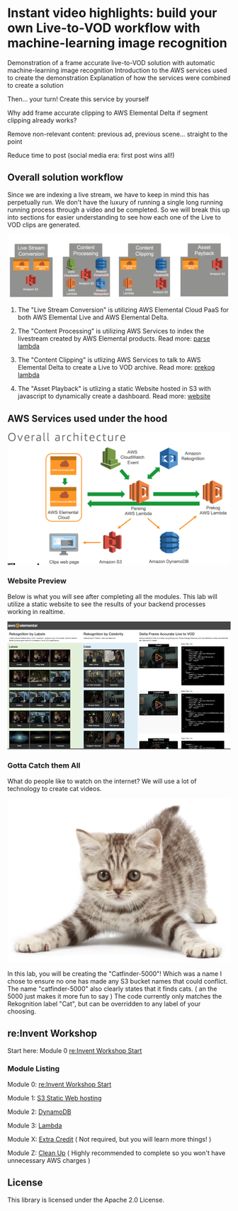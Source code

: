 # Instant video highlights: build your own Live-to-VOD workflow with machine-learning image recognition

Demonstration of a frame accurate live-to-VOD solution with automatic machine-learning image recognition Introduction to the AWS services used to create the demonstration Explanation of how the services were combined to create a solution

Then… your turn! Create this service by yourself

Why add frame accurate clipping to AWS Elemental Delta if segment clipping already works? 

Remove non-relevant content: previous ad, previous scene… straight to the point

Reduce time to post (social media era: first post wins all!)

## Overall solution workflow

Since we are indexing a live stream, we have to keep in mind this has perpetually run. We don't have the luxury of running a single long running running process through a video and be completed. So we will break this up into sections for easier understanding to see how each one of the Live to VOD clips are generated.

![](images/catfinder5000-workflow.png)

1. The "Live Stream Conversion" is utilizing AWS Elemental Cloud PaaS for both AWS Elemental Live and AWS Elemental Delta.

1. The "Content Processing" is utilizing AWS Services to index the livestream created by AWS Elemental products. Read more: [parse lambda](catfinder5000-parse/README.md )

1. The "Content Clipping" is utlizing AWS Services to talk to AWS Elemental Delta to create a Live to VOD archive. Read more: [prekog lambda](catfinder5000-prekog/README.md )

1. The "Asset Playback" is utlizing a static Website hosted in S3 with javascript to dynamically create a dashboard. Read more: [website](catfinder5000-website/README.md )

## AWS Services used under the hood

![](images/catfinder5000-overall.png)

### Website Preview

Below is what you will see after completing all the modules. This lab will utilize a static website to see the results of your backend processes working in realtime.

![](images/catfinder5000-preview.png)

### Gotta Catch them All

What do people like to watch on the internet? We will use a lot of technology to create cat videos.

![](images/catfinder5000-cat.png)

In this lab, you will be creating the "Catfinder-5000"! Which was a name I chose to ensure no one has made any S3 bucket names that could conflict. The name "catfinder-5000" also clearly states that it finds cats. ( an the 5000 just makes it more fun to say ) The code currently only matches the Rekognition label "Cat", but can be overridden to any label of your choosing.

## re:Invent Workshop

Start here: Module 0 [re:Invent Workshop Start](0_reInventWorkshop/README.md )

### Module Listing

Module 0: [re:Invent Workshop Start](0_reInventWorkshop/README.md )

Module 1: [S3 Static Web hosting](1_StaticWebHosting/README.md)

Module 2: [DynamoDB](2_DynamoDB/README.md)

Module 3: [Lambda](3_Lambda/README.md)

Module X: [Extra Credit](X_ExtraCredit/README.md) ( Not required, but you will learn more things! )

Module Z: [Clean Up](Z_CleanUp/README.md) ( Highly recommended to complete so you won't have unnecessary AWS charges )

## License

This library is licensed under the Apache 2.0 License.